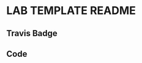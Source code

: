 # LAB TEMPLATE README
## Travis Badge
<!-- YOUR TRAVIS CI BADGE HERE -->

## Code
<!-- YOUR CODE DESCRIPTION HERE -->
